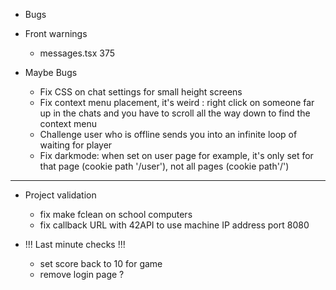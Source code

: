 - Bugs

- Front warnings

  - messages.tsx 375

- Maybe Bugs

  - Fix CSS on chat settings for small height screens
  - Fix context menu placement, it's weird : right click on someone far up in the chats and you have to scroll all the way down to find the context menu
  - Challenge user who is offline sends you into an infinite loop of waiting for player
  - Fix darkmode: when set on user page for example, it's only set for that page (cookie path '/user'), not all pages (cookie path'/')

---

- Project validation

  - fix make fclean on school computers
  - fix callback URL with 42API to use machine IP address port 8080

- !!! Last minute checks !!!

  - set score back to 10 for game
  - remove login page ?

